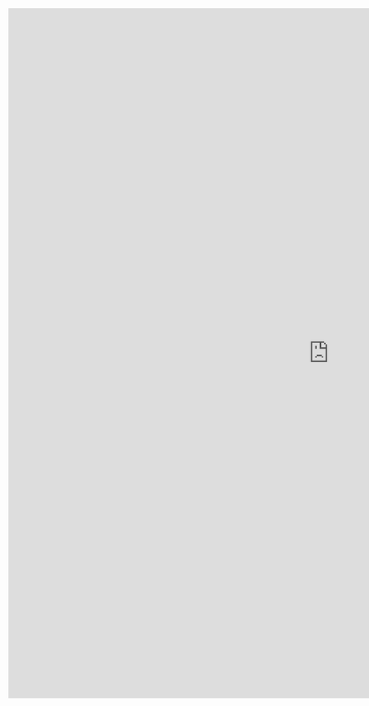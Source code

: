 <style>
  .container-lg.px-3.my-5.markdown-body {
    margin: 0!important;
    margin-left: 0px!Important;
    padding: 0!important;
}
  </style>
  
<iframe style="height:1400px; width:1300px; border:none;" src="https://eververse.me/character">
Testttraaad
</iframe>
